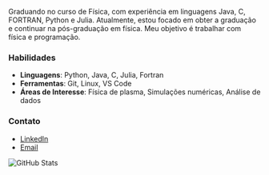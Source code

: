 Graduando no curso de Física, com experiência em linguagens Java, C, FORTRAN, Python e Julia. Atualmente, estou focado em obter a graduação e continuar na pós-graduação em física. Meu objetivo é trabalhar com física e programação.

### Habilidades
- **Linguagens**: Python, Java, C, Julia, Fortran
- **Ferramentas**: Git, Linux, VS Code
- **Áreas de Interesse**: Física de plasma, Simulações numéricas, Análise de dados

<!--### Projetos Destacados
%1. [Nome do Projeto](link-para-repositorio) - Breve descrição do projeto.
%2. [Nome do Projeto](link-para-repositorio) - Breve descrição do projeto.
-->
### Contato
- [LinkedIn](link-para-linkedin)
- [Email](wilian.bauer@ufrgs.br)

![GitHub Stats](https://github-readme-stats.vercel.app/api?username=wilianbauer77&show_icons=true&theme=radical)
